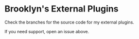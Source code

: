 # Brooklyn's External Plugins

Check the branches for the source code for my external plugins.

If you need support, open an issue above.